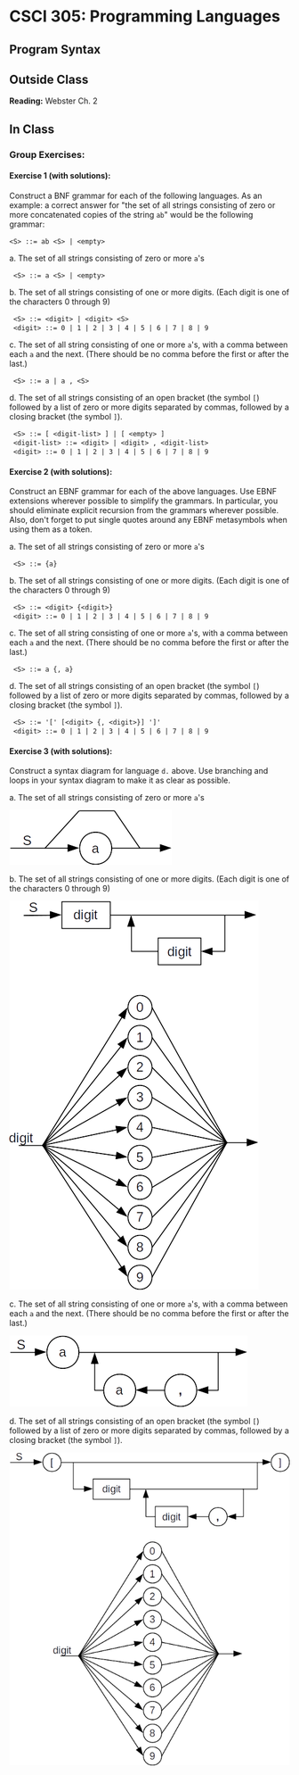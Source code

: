 # CSCI 305: Programming Languages

## Program Syntax

## Outside Class

**Reading:** Webster Ch. 2

## In Class
### Group Exercises:
#### Exercise 1 (with solutions):
Construct a BNF grammar for each of the following languages. As an example: a correct answer for "the set of all strings consisting of zero or more concatenated copies of the string `ab`" would be the following grammar:

```
<S> ::= ab <S> | <empty>
```

a. The set of all strings consisting of zero or more `a`'s

```
 <S> ::= a <S> | <empty>
```

b. The set of all strings consisting of one or more digits. (Each digit is one of the characters 0 through 9)

```
 <S> ::= <digit> | <digit> <S>
 <digit> ::= 0 | 1 | 2 | 3 | 4 | 5 | 6 | 7 | 8 | 9
```

c. The set of all string consisting of one or more `a`'s, with a comma between each `a` and the next. (There should be no comma before the first or after the last.)

```
 <S> ::= a | a , <S>
```

d. The set of all strings consisting of an open bracket (the symbol `[`) followed by a list of zero or more digits separated by commas, followed by a closing bracket (the symbol `]`).

```
 <S> ::= [ <digit-list> ] | [ <empty> ]
 <digit-list> ::= <digit> | <digit> , <digit-list>
 <digit> ::= 0 | 1 | 2 | 3 | 4 | 5 | 6 | 7 | 8 | 9
```

#### Exercise 2 (with solutions):
Construct an EBNF grammar for each of the above languages. Use EBNF extensions wherever possible to simplify the grammars. In particular, you should eliminate explicit recursion from the grammars wherever possible. Also, don't forget to put single quotes around any EBNF metasymbols when using them as a token.

a. The set of all strings consisting of zero or more `a`'s

```
 <S> ::= {a}
```

b. The set of all strings consisting of one or more digits. (Each digit is one of the characters 0 through 9)

```
 <S> ::= <digit> {<digit>}
 <digit> ::= 0 | 1 | 2 | 3 | 4 | 5 | 6 | 7 | 8 | 9
```

c. The set of all string consisting of one or more `a`'s, with a comma between each `a` and the next. (There should be no comma before the first or after the last.)

```
 <S> ::= a {, a}
```

d. The set of all strings consisting of an open bracket (the symbol `[`) followed by a list of zero or more digits separated by commas, followed by a closing bracket (the symbol `]`).

```
 <S> ::= '[' [<digit> {, <digit>}] ']'
 <digit> ::= 0 | 1 | 2 | 3 | 4 | 5 | 6 | 7 | 8 | 9
```

#### Exercise 3 (with solutions):
Construct a syntax diagram for language `d.` above. Use branching and loops in your syntax diagram to make it as clear as possible.

a. The set of all strings consisting of zero or more `a`'s

![3a](images/lecture04/3a.png)

b. The set of all strings consisting of one or more digits. (Each digit is one of the characters 0 through 9)

![3b](images/lecture04/3b.png)

c. The set of all string consisting of one or more `a`'s, with a comma between each `a` and the next. (There should be no comma before the first or after the last.)

![3c](images/lecture04/3c.png)

d. The set of all strings consisting of an open bracket (the symbol `[`) followed by a list of zero or more digits separated by commas, followed by a closing bracket (the symbol `]`).

![3d](images/lecture04/3d.png)
